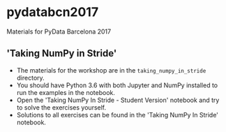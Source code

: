 # pydatabcn2017

Materials for PyData Barcelona 2017

## 'Taking NumPy in Stride'

 * The materials for the workshop are in the `taking_numpy_in_stride`
   directory.
 * You should have Python 3.6 with both Jupyter and NumPy installed to run
   the examples in the notebook.
 * Open the 'Taking NumPy In Stride - Student Version' notebook and try to
   solve the exercises yourself.
 * Solutions to all exercises can be found in the 'Taking NumPy In Stride'
   notebook.
